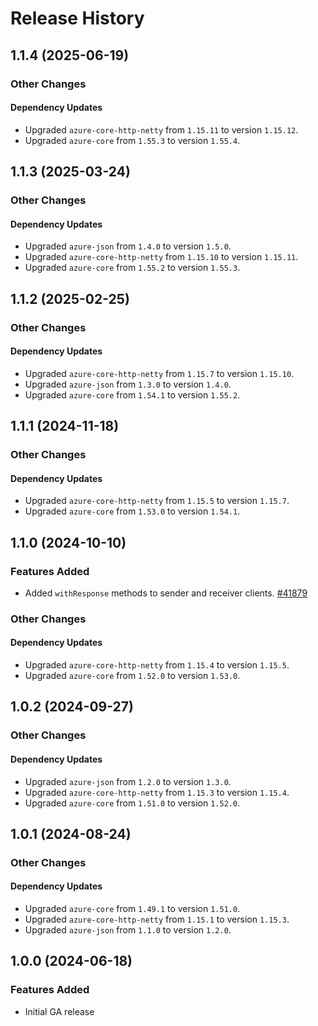# Release History

## 1.1.4 (2025-06-19)

### Other Changes

#### Dependency Updates

- Upgraded `azure-core-http-netty` from `1.15.11` to version `1.15.12`.
- Upgraded `azure-core` from `1.55.3` to version `1.55.4`.


## 1.1.3 (2025-03-24)

### Other Changes

#### Dependency Updates

- Upgraded `azure-json` from `1.4.0` to version `1.5.0`.
- Upgraded `azure-core-http-netty` from `1.15.10` to version `1.15.11`.
- Upgraded `azure-core` from `1.55.2` to version `1.55.3`.


## 1.1.2 (2025-02-25)

### Other Changes

#### Dependency Updates

- Upgraded `azure-core-http-netty` from `1.15.7` to version `1.15.10`.
- Upgraded `azure-json` from `1.3.0` to version `1.4.0`.
- Upgraded `azure-core` from `1.54.1` to version `1.55.2`.


## 1.1.1 (2024-11-18)

### Other Changes

#### Dependency Updates

- Upgraded `azure-core-http-netty` from `1.15.5` to version `1.15.7`.
- Upgraded `azure-core` from `1.53.0` to version `1.54.1`.

## 1.1.0 (2024-10-10)

### Features Added

- Added `withResponse` methods to sender and receiver clients. [#41879](https://github.com/Azure/azure-sdk-for-java/pull/41879)

### Other Changes

#### Dependency Updates

- Upgraded `azure-core-http-netty` from `1.15.4` to version `1.15.5`.
- Upgraded `azure-core` from `1.52.0` to version `1.53.0`.


## 1.0.2 (2024-09-27)

### Other Changes

#### Dependency Updates

- Upgraded `azure-json` from `1.2.0` to version `1.3.0`.
- Upgraded `azure-core-http-netty` from `1.15.3` to version `1.15.4`.
- Upgraded `azure-core` from `1.51.0` to version `1.52.0`.


## 1.0.1 (2024-08-24)

### Other Changes

#### Dependency Updates

- Upgraded `azure-core` from `1.49.1` to version `1.51.0`.
- Upgraded `azure-core-http-netty` from `1.15.1` to version `1.15.3`.
- Upgraded `azure-json` from `1.1.0` to version `1.2.0`.


## 1.0.0 (2024-06-18)

### Features Added
- Initial GA release
